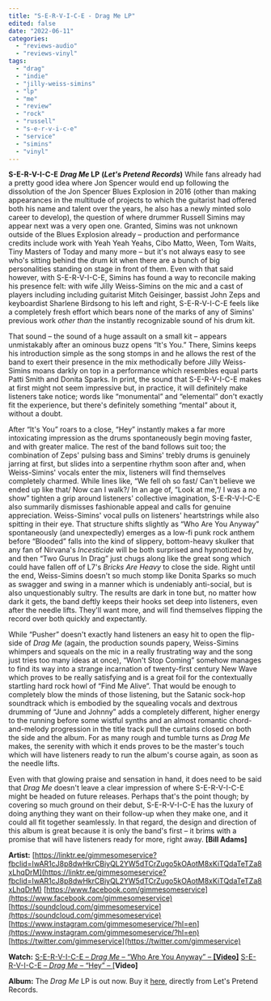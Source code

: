 ```yaml
---
title: "S-E-R-V-I-C-E - Drag Me LP"
edited: false
date: "2022-06-11"
categories:
  - "reviews-audio"
  - "reviews-vinyl"
tags:
  - "drag"
  - "indie"
  - "jilly-weiss-simins"
  - "lp"
  - "me"
  - "review"
  - "rock"
  - "russell"
  - "s-e-r-v-i-c-e"
  - "service"
  - "simins"
  - "vinyl"
---
```


**S-E-R-V-I-C-E** **_Drag Me_ LP** **(_Let's Pretend Records_)** While fans already had a pretty good idea where Jon Spencer would end up following the dissolution of the Jon Spencer Blues Explosion in 2016 (other than making appearances in the multitude of projects to which the guitarist had offered both his name and talent over the years, he also has a newly minted solo career to develop), the question of where drummer Russell Simins may appear next was a very open one. Granted, Simins was not unknown outside of the Blues Explosion already – production and performance credits include work with Yeah Yeah Yeahs, Cibo Matto, Ween, Tom Waits, Tiny Masters of Today and many more – but it's not always easy to see who's sitting behind the drum kit when there are a bunch of big personalities standing on stage in front of them. Even with that said however, with S-E-R-V-I-C-E, Simins has found a way to reconcile making his presence felt: with wife Jilly Weiss-Simins on the mic and a cast of players including including guitarist Mitch Geisinger, bassist John Zeps and keyboardist Sharlene Birdsong to his left and right, S-E-R-V-I-C-E feels like a completely fresh effort which bears none of the marks of any of Simins' previous work _other than_ the instantly recognizable sound of his drum kit.

That sound – the sound of a huge assault on a small kit – appears unmistakably after an ominous buzz opens “It's You.” There, Simins keeps his introduction simple as the song stomps in and he allows the rest of the band to exert their presence in the mix methodically before Jilly Weiss-Simins moans darkly on top in a performance which resembles equal parts Patti Smith and Donita Sparks. In print, the sound that S-E-R-V-I-C-E makes at first might not seem impressive but, in practice, it will definitely make listeners take notice; words like “monumental” and “elemental” don't exactly fit the experience, but there's definitely something “mental” about it, without a doubt.

After “It's You” roars to a close, “Hey” instantly makes a far more intoxicating impression as the drums spontaneously begin moving faster, and with greater malice. The rest of the band follows suit too; the combination of Zeps' pulsing bass and Simins' trebly drums is genuinely jarring at first, but slides into a serpentine rhythm soon after and, when Weiss-Simins' vocals enter the mix, listeners will find themselves completely charmed. While lines like, “We fell oh so fast/ Can't believe we ended up like that/ Now can I walk?/ In an age of, “Look at me,”/ I was a no show” tighten a grip around listeners' collective imagination, S-E-R-V-I-C-E also summarily dismisses fashionable appeal and calls for genuine appreciation. Weiss-Simins' vocal pulls on listeners' heartstrings while also spitting in their eye. That structure shifts slightly as “Who Are You Anyway” spontaneously (and unexpectedly) emerges as a low-fi punk rock anthem before “Blooded” falls into the kind of slippery, bottom-heavy skulker that any fan of Nirvana's _Incesticide_ will be both surprised and hypnotized by, and then “Two Gurus In Drag” just chugs along like the great song which could have fallen off of L7's _Bricks Are Heavy_ to close the side. Right until the end, Weiss-Simins doesn't so much stomp like Donita Sparks so much as swagger and swing in a manner which is undeniably anti-social, but is also unquestionably sultry. The results are dark in tone but, no matter how dark it gets, the band deftly keeps their hooks set deep into listeners, even after the needle lifts. They'll want more, and will find themselves flipping the record over both quickly and expectantly.

While “Pusher” doesn't exactly hand listeners an easy hit to open the flip-side of _Drag Me_ (again, the production sounds papery, Weiss-Simins whimpers and squeals on the mic in a really frustrating way and the song just tries too many ideas at once), “Won't Stop Coming” somehow manages to find its way into a strange incarnation of twenty-first century New Wave which proves to be really satisfying and is a great foil for the contextually startling hard rock howl of “Find Me Alive”. That would be enough to completely blow the minds of those listening, but the Satanic sock-hop soundtrack which is embodied by the squealing vocals and dextrous drumming of “June and Johnny” adds a completely different, higher energy to the running before some wistful synths and an almost romantic chord-and-melody progression in the title track pull the curtains closed on both the side and the album. For as many rough and tumble turns as _Drag Me_ makes, the serenity with which it ends proves to be the master's touch which will have listeners ready to run the album's course again, as soon as the needle lifts.

Even with that glowing praise and sensation in hand, it does need to be said that _Drag Me_ doesn't leave a clear impression of where S-E-R-V-I-C-E might be headed on future releases. Perhaps that's the point though; by covering so much ground on their debut, S-E-R-V-I-C-E has the luxury of doing anything they want on their follow-up when they make one, and it could all fit together seamlessly. In that regard, the design and direction of this album is great because it is only the band's first – it brims with a promise that will have listeners ready for more, right away. **\[Bill Adams\]**

**Artist:** [https://linktr.ee/gimmesomeservice?fbclid=IwAR1cJ8p8dwHkrCBiyQL2YW5dTCrZugo5kOAotM8xKiTQdaTeTZa8xLhqDrM](https://linktr.ee/gimmesomeservice?fbclid=IwAR1cJ8p8dwHkrCBiyQL2YW5dTCrZugo5kOAotM8xKiTQdaTeTZa8xLhqDrM) [https://www.facebook.com/gimmesomeservice](https://www.facebook.com/gimmesomeservice) [https://soundcloud.com/gimmesomeservice](https://soundcloud.com/gimmesomeservice) [https://www.instagram.com/gimmesomeservice/?hl=en](https://www.instagram.com/gimmesomeservice/?hl=en) [https://twitter.com/gimmeservice](https://twitter.com/gimmeservice)

**Watch:** [S-E-R-V-I-C-E – _Drag Me –_ “Who Are You Anyway” _–_ **\[Video\]**](https://www.youtube.com/watch?v=1cMaSN816kU) [S-E-R-V-I-C-E – _Drag Me –_ “Hey” – \[](https://www.youtube.com/watch?v=L3lhlODlbLA)**Video\]** 

**Album:** The _Drag Me_ LP is out now. Buy it [here](https://www.letspretendrecords.com/store/lpr-206-service-drag-me-pre-order), directly from Let's Pretend Records.
